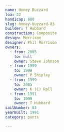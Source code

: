 ```yaml
---
name: Honey Buzzard
loa: 22
handicap: 880
slug: honey-buzzard-83
builder: T Hubbard
construction: Composite
design: Morrison
designer: Phil Morrison
owners:
  - from: 2005
    to: null
    owner: Steve Johnson
  - from: 1999
    to: 1999
    owner: P Shipley
  - from: 1999
    to: 2005
    owner: K (C) Roll
  - from: 1991
    to: 1999
    owner: T Hubbard
sailNumber: 83
yearBuilt: 1991
category: punts

---
```

